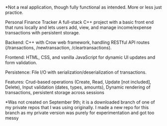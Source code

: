 *Not a real application, though fully functional as intended. More or less just practice. 

Personal Finance Tracker
A full-stack C++ project with a basic front end that runs locally and lets users add, view, and manage income/expense transactions with persistent storage.

Backend: C++ with Crow web framework, handling RESTful API routes (/transactions, /newtransaction, /cleartransactions).

Frontend: HTML, CSS, and vanilla JavaScript for dynamic UI updates and form validation.

Persistence: File I/O with serialization/deserialization of transactions.

Features: 
  Crud-based operations (Create, Read, Update [not included], Delete),
  Input validation (dates, types, amounts), 
  Dynamic rendering of transactions,
  persistent storage across sessions

*Was not created on September 9th; it is a downloaded branch of one of my private repos that I was using originally. 
  I made a new repo for this branch as my private version was purely for experimentation and got too messy

